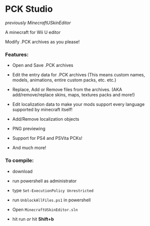 # PCK Studio
_previously MinecraftUSkinEditor_

A minecraft for Wii U editor

Modify .PCK archives as you please!

### Features:
* Open and Save .PCK archives

* Edit the entry data for .PCK archives (This means custom names, models, animations, entire custom packs, etc. etc.)

* Replace, Add or Remove files from the archives. (AKA add/remove/replace skins, maps, textures packs and more!)

* Edit localization data to make your mods support every language supported by minecraft itself!

* Add/Remove localization objects

* PNG previewing

* Support for PS4 and PSVita PCKs!

* And much more!

### To compile:

* download

* run powershell as administrator

* type `Set-ExecutionPolicy Unrestricted`

* run `UnblockAllFiles.ps1` in powershell

* Open `MinecraftUSkinEditor.sln`

* hit run *or* hit **Shift+b**
